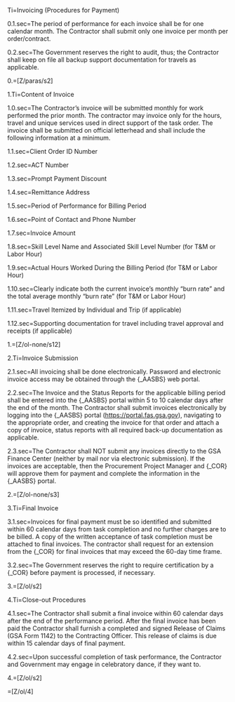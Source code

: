 Ti=Invoicing (Procedures for Payment)

0.1.sec=The period of performance for each invoice shall be for one calendar month. The Contractor shall submit only one invoice per month per order/contract.

0.2.sec=The Government reserves the right to audit, thus; the Contractor shall keep on file all backup support documentation for travels as applicable.

0.=[Z/paras/s2]

1.Ti=Content of Invoice

1.0.sec=The Contractor’s invoice will be submitted monthly for work performed the prior month. The contractor may invoice only for the hours, travel and unique services used in direct support of the task order. The invoice shall be submitted on official letterhead and shall include the following information at a minimum.

1.1.sec=Client Order ID Number

1.2.sec=ACT Number

1.3.sec=Prompt Payment Discount

1.4.sec=Remittance Address

1.5.sec=Period of Performance for Billing Period

1.6.sec=Point of Contact and Phone Number

1.7.sec=Invoice Amount

1.8.sec=Skill Level Name and Associated Skill Level Number (for T&M or Labor Hour)

1.9.sec=Actual Hours Worked During the Billing Period (for T&M or Labor Hour)

1.10.sec=Clearly indicate both the current invoice’s monthly “burn rate” and the total average monthly “burn rate” (for T&M or Labor Hour)

1.11.sec=Travel Itemized by Individual and Trip (if applicable)

1.12.sec=Supporting documentation for travel including travel approval and receipts (if applicable)

1.=[Z/ol-none/s12]

2.Ti=Invoice Submission

2.1.sec=All invoicing shall be done electronically. Password and electronic invoice access may be obtained through the {_AASBS} web portal.

2.2.sec=The Invoice and the Status Reports for the applicable billing period shall be entered into the {_AASBS} portal within 5 to 10 calendar days after the end of the month. The Contractor shall submit invoices electronically by logging into the {_AASBS} portal (https://portal.fas.gsa.gov), navigating to the appropriate order, and creating the invoice for that order and attach a copy of invoice, status reports with all required back-up documentation as applicable.

2.3.sec=The Contractor shall NOT submit any invoices directly to the GSA Finance Center (neither by mail nor via electronic submission). If the invoices are acceptable, then the Procurement Project Manager and {_COR} will approve them for payment and complete the information in the {_AASBS} portal.

2.=[Z/ol-none/s3]

3.Ti=Final Invoice

3.1.sec=Invoices for final payment must be so identified and submitted within 60 calendar days from task completion and no further charges are to be billed. A copy of the written acceptance of task completion must be attached to final invoices. The contractor shall request for an extension from the {_COR} for final invoices that may exceed the 60-day time frame.

3.2.sec=The Government reserves the right to require certification by a {_COR} before payment is processed, if necessary.

3.=[Z/ol/s2]

4.Ti=Close-out Procedures

4.1.sec=The Contractor shall submit a final invoice within 60 calendar days after the end of the performance period. After the final invoice has been paid the Contractor shall furnish a completed and signed Release of Claims (GSA Form 1142) to the Contracting Officer. This release of claims is due within 15 calendar days of final payment.

4.2.sec=Upon successful completion of task performance, the Contractor and Government may engage in celebratory dance, if they want to.

4.=[Z/ol/s2]

=[Z/ol/4]
